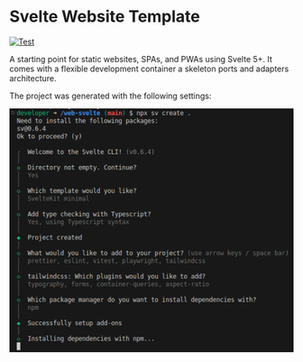 # Svelte Website Template

[![Test](https://github.com/jifalops/svelte-static/actions/workflows/test.yml/badge.svg)](https://github.com/jifalops/svelte-static/actions/workflows/test.yml)

A starting point for static websites, SPAs, and PWAs using Svelte 5+.
It comes with a flexible development container a skeleton ports and adapters architecture.

The project was generated with the following settings:

![Installation settings](installation_settings.png)
